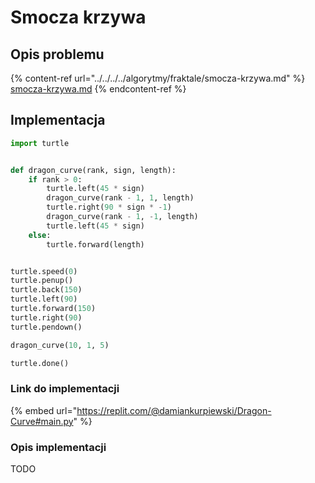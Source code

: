 # Smocza krzywa

## Opis problemu

{% content-ref url="../../../../algorytmy/fraktale/smocza-krzywa.md" %}
[smocza-krzywa.md](../../../../algorytmy/fraktale/smocza-krzywa.md)
{% endcontent-ref %}

## Implementacja

```python
import turtle


def dragon_curve(rank, sign, length):
    if rank > 0:
        turtle.left(45 * sign)
        dragon_curve(rank - 1, 1, length)
        turtle.right(90 * sign * -1)
        dragon_curve(rank - 1, -1, length)
        turtle.left(45 * sign)
    else:
        turtle.forward(length)


turtle.speed(0)
turtle.penup()
turtle.back(150)
turtle.left(90)
turtle.forward(150)
turtle.right(90)
turtle.pendown()

dragon_curve(10, 1, 5)

turtle.done()
```

### Link do implementacji

{% embed url="https://replit.com/@damiankurpiewski/Dragon-Curve#main.py" %}

### Opis implementacji

TODO
